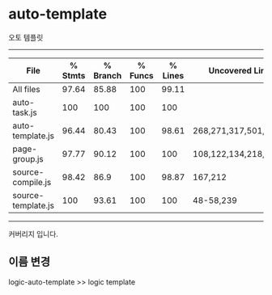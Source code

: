 # auto-template

오토 템플릿



----------------------------------------
File                                     | % Stmts | % Branch | % Funcs | % Lines | Uncovered Line #s                                                           
-----------------------------------------|---------|----------|---------|---------|--
All files           |   97.64 |    85.88 |     100 |   99.11 |                         
 auto-task.js       |     100 |      100 |     100 |     100 |                         
 auto-template.js   |   96.44 |    80.43 |     100 |   98.61 | 268,271,317,501,706     
 page-group.js      |   97.77 |    90.12 |     100 |     100 | 108,122,134,218,276,293 
 source-compile.js  |   98.42 |     86.9 |     100 |   98.87 | 167,212                 
 source-template.js |     100 |    93.61 |     100 |     100 | 48-58,239                               
----------------------------------------


커버리지 입니다.


## 이름 변경
logic-auto-template  >> logic template
